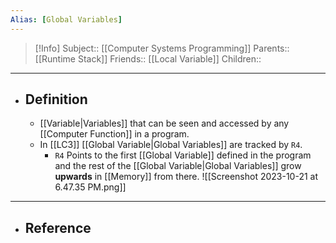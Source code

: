 ```yaml
---
Alias: [Global Variables]
---
```

> [!Info]
> Subject:: [[Computer Systems Programming]]
> Parents:: [[Runtime Stack]]
> Friends:: [[Local Variable]]
> Children:: 
---
- ## Definition
	- [[Variable|Variables]] that can be seen and accessed by any [[Computer Function]] in a program.
	- In [[LC3]] [[Global Variable|Global Variables]] are tracked by `R4`. 
		- `R4` Points to the first [[Global Variable]] defined in the program and the rest of the [[Global Variable|Global Variables]] grow **upwards** in [[Memory]] from there.
		  ![[Screenshot 2023-10-21 at 6.47.35 PM.png]]
---
- ## Reference